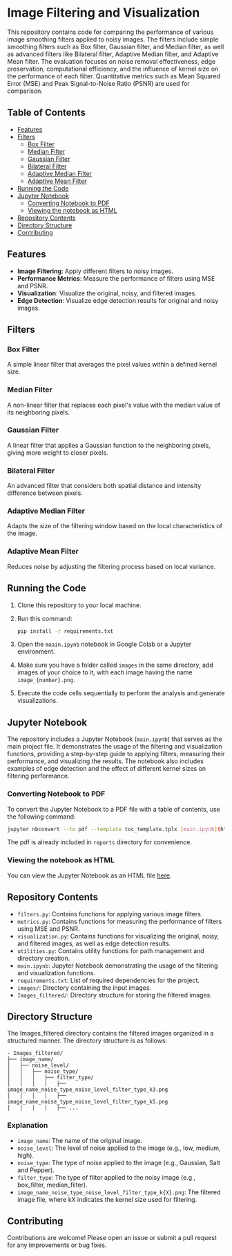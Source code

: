 # Image Filtering and Visualization

This repository contains code for comparing the performance of various image smoothing filters applied to noisy images. The filters include simple smoothing filters such as Box filter, Gaussian filter, and Median filter, as well as advanced filters like Bilateral filter, Adaptive Median filter, and Adaptive Mean filter. The evaluation focuses on noise removal effectiveness, edge preservation, computational efficiency, and the influence of kernel size on the performance of each filter. Quantitative metrics such as Mean Squared Error (MSE) and Peak Signal-to-Noise Ratio (PSNR) are used for comparison.

## Table of Contents
- [Features](#features)
- [Filters](#filters)
  - [Box Filter](#box-filter)
  - [Median Filter](#median-filter)
  - [Gaussian Filter](#gaussian-filter)
  - [Bilateral Filter](#bilateral-filter)
  - [Adaptive Median Filter](#adaptive-median-filter)
  - [Adaptive Mean Filter](#adaptive-mean-filter)
- [Running the Code](#running-the-code)
- [Jupyter Notebook](#jupyter-notebook)
  - [Converting Notebook to PDF](#converting-notebook-to-pdf)
  - [Viewing the notebook as HTML](viewing-the-notebook-as-html)
- [Repository Contents](#repository-contents)
- [Directory Structure](#directory-structure)
- [Contributing](#contributing)

## Features

- **Image Filtering**: Apply different filters to noisy images.
- **Performance Metrics**: Measure the performance of filters using MSE and PSNR.
- **Visualization**: Visualize the original, noisy, and filtered images.
- **Edge Detection**: Visualize edge detection results for original and noisy images.

## Filters

### Box Filter
A simple linear filter that averages the pixel values within a defined kernel size.

### Median Filter
A non-linear filter that replaces each pixel's value with the median value of its neighboring pixels.

### Gaussian Filter
A linear filter that applies a Gaussian function to the neighboring pixels, giving more weight to closer pixels.

### Bilateral Filter
An advanced filter that considers both spatial distance and intensity difference between pixels.

### Adaptive Median Filter
Adapts the size of the filtering window based on the local characteristics of the image.

### Adaptive Mean Filter
Reduces noise by adjusting the filtering process based on local variance.


## Running the Code

1.  Clone this repository to your local machine.
2.  Run this command:
   
    ```bash
    pip install -r requirements.txt
    ```
3.  Open the `maain.ipynb` notebook in Google Colab or a Jupyter environment.
  
5.  Make sure you have a folder called `images` in the same directory, add images of your choice to it,
    with each image having the name `image_{number}.png`.
    
6.  Execute the code cells sequentially to perform the analysis and generate visualizations.

## Jupyter Notebook

The repository includes a Jupyter Notebook (`main.ipynb`) that serves as the main project file. It demonstrates the usage of the filtering and visualization functions, providing a step-by-step guide to applying filters, measuring their performance, and visualizing the results. The notebook also includes examples of edge detection and the effect of different kernel sizes on filtering performance.

### Converting Notebook to PDF
To convert the Jupyter Notebook to a PDF file with a table of contents, use the following command:

   ```bash
   jupyter nbconvert --to pdf --template toc_template.tplx [main.ipynb](http://_vscodecontentref_/0)
   ```
The pdf is already included in `reports` directory for convenience.

### Viewing the notebook as HTML

You can view the Jupyter Notebook as an HTML file [here](https://raw.githack.com/yazan6546/Comparing-Simple-Smoothing-Filters-with-Advanced-Filters-on-Noisy-Images/main/report/Comparing-Simple-Smoothing-Filters-with-Advanced-Filters-on-Noisy-Images.html).

## Repository Contents

- `filters.py`: Contains functions for applying various image filters.
- `metrics.py`: Contains functions for measuring the performance of filters using MSE and PSNR.
- `visualization.py`: Contains functions for visualizing the original, noisy, and filtered images, as well as edge detection results.
- `utilities.py`: Contains utility functions for path management and directory creation.
- `main.ipynb`: Jupyter Notebook demonstrating the usage of the filtering and visualization functions.
- `requirements.txt`: List of required dependencies for the project.
- `images/`: Directory containing the input images.
- `Images_filtered/`: Directory structure for storing the filtered images.

## Directory Structure

The Images_filtered directory contains the filtered images organized in a structured manner. The directory structure is as follows:

    - Images_filtered/
    ├── image_name/
    │   ├── noise_level/
    │   │   ├── noise_type/
    │   │   │   ├── filter_type/
    │   │   │   │   ├── image_name_noise_type_noise_level_filter_type_k3.png
    │   │   │   │   ├── image_name_noise_type_noise_level_filter_type_k5.png
    │   │   │   │   ├── ...

### Explanation
- `image_name`: The name of the original image.
- `noise_level`: The level of noise applied to the image (e.g., low, medium, high).
- `noise_type`: The type of noise applied to the image (e.g., Gaussian, Salt and Pepper).
- `filter_type`: The type of filter applied to the noisy image (e.g., box_filter, median_filter).
- `image_name_noise_type_noise_level_filter_type_k{X}.png`: The filtered image file, where kX indicates the kernel size used for filtering.

## Contributing
Contributions are welcome! Please open an issue or submit a pull request for any improvements or bug fixes.
